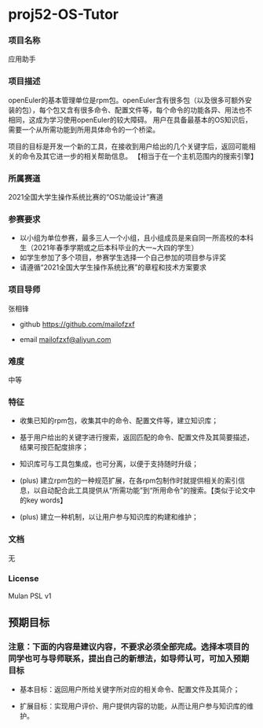 # proj52-OS-Tutor
### 项目名称
应用助手

### 项目描述
openEuler的基本管理单位是rpm包。openEuler含有很多包（以及很多可额外安装的包），每个包又含有很多命令、配置文件等，每个命令的功能各异、用法也不相同，这成为学习使用openEuler的较大障碍。
用户在具备最基本的OS知识后，需要一个从所需功能到所用具体命令的一个桥梁。

项目的目标是开发一个新的工具，在接收到用户给出的几个关键字后，返回可能相关的命令及其它进一步的相关帮助信息。
【相当于在一个主机范围内的搜索引擎】

### 所属赛道

2021全国大学生操作系统比赛的“OS功能设计”赛道



### 参赛要求

- 以小组为单位参赛，最多三人一个小组，且小组成员是来自同一所高校的本科生（2021年春季学期或之后本科毕业的大一~大四的学生）
- 如学生参加了多个项目，参赛学生选择一个自己参加的项目参与评奖
- 请遵循“2021全国大学生操作系统比赛”的章程和技术方案要求



### 项目导师

张相锋

* github https://github.com/mailofzxf

* email mailofzxf@aliyun.com



### 难度

中等



### 特征
* 收集已知的rpm包，收集其中的命令、配置文件等，建立知识库；

* 基于用户给出的关键字进行搜索，返回匹配的命令、配置文件及其简要描述，结果可按匹配度排序；

* 知识库可与工具包集成，也可分离，以便于支持随时升级；

* (plus) 建立rpm包的一种规范扩展，在各rpm包制作时就提供相关的索引信息，以自动配合此工具提供从“所需功能”到“所用命令”的搜索。【类似于论文中的key words】

* (plus) 建立一种机制，以让用户参与知识库的构建和维护；



### 文档
无

### License

Mulan PSL v1



## 预期目标

### 注意：下面的内容是建议内容，不要求必须全部完成。选择本项目的同学也可与导师联系，提出自己的新想法，如导师认可，可加入预期目标

* 基本目标：返回用户所给关键字所对应的相关命令、配置文件及其简介；

* 扩展目标：实现用户评价、用户提供内容的功能，从而让用户参与知识库的维护。 

